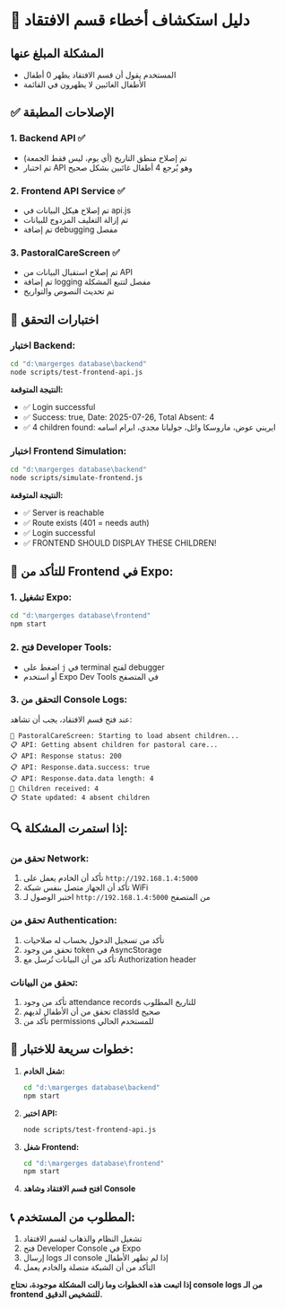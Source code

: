 # 🔧 دليل استكشاف أخطاء قسم الافتقاد

## المشكلة المبلغ عنها
- المستخدم يقول أن قسم الافتقاد يظهر 0 أطفال
- الأطفال الغائبين لا يظهرون في القائمة

## ✅ الإصلاحات المطبقة

### 1. Backend API ✅
- تم إصلاح منطق التاريخ (أي يوم، ليس فقط الجمعة)
- تم اختبار API وهو يُرجع 4 أطفال غائبين بشكل صحيح

### 2. Frontend API Service ✅
- تم إصلاح هيكل البيانات في api.js
- تم إزالة التغليف المزدوج للبيانات
- تم إضافة debugging مفصل

### 3. PastoralCareScreen ✅
- تم إصلاح استقبال البيانات من API
- تم إضافة logging مفصل لتتبع المشكلة
- تم تحديث النصوص والتواريخ

## 🧪 اختبارات التحقق

### اختبار Backend:
```bash
cd "d:\margerges database\backend"
node scripts/test-frontend-api.js
```
**النتيجة المتوقعة:**
- ✅ Login successful
- ✅ Success: true, Date: 2025-07-26, Total Absent: 4
- ✅ 4 children found: ايريني عوض، ماروسكا وائل، جوليانا مجدي، ابرام اسامه

### اختبار Frontend Simulation:
```bash
cd "d:\margerges database\backend"
node scripts/simulate-frontend.js
```
**النتيجة المتوقعة:**
- ✅ Server is reachable
- ✅ Route exists (401 = needs auth)
- ✅ Login successful
- ✅ FRONTEND SHOULD DISPLAY THESE CHILDREN!

## 📱 للتأكد من Frontend في Expo:

### 1. تشغيل Expo:
```bash
cd "d:\margerges database\frontend"
npm start
```

### 2. فتح Developer Tools:
- اضغط على `j` في terminal لفتح debugger
- أو استخدم Expo Dev Tools في المتصفح

### 3. التحقق من Console Logs:
عند فتح قسم الافتقاد، يجب أن تشاهد:
```
🚀 PastoralCareScreen: Starting to load absent children...
📋 API: Getting absent children for pastoral care...
📋 API: Response status: 200
📋 API: Response.data.success: true
📋 API: Response.data.data length: 4
👶 Children received: 4
📋 State updated: 4 absent children
```

## 🔍 إذا استمرت المشكلة:

### تحقق من Network:
1. تأكد أن الخادم يعمل على `http://192.168.1.4:5000`
2. تأكد أن الجهاز متصل بنفس شبكة WiFi
3. اختبر الوصول لـ `http://192.168.1.4:5000` من المتصفح

### تحقق من Authentication:
1. تأكد من تسجيل الدخول بحساب له صلاحيات
2. تحقق من وجود token في AsyncStorage
3. تأكد من أن البيانات تُرسل مع Authorization header

### تحقق من البيانات:
1. تأكد من وجود attendance records للتاريخ المطلوب
2. تحقق من أن الأطفال لديهم classId صحيح
3. تأكد من permissions للمستخدم الحالي

## 🚀 خطوات سريعة للاختبار:

1. **شغل الخادم:**
   ```bash
   cd "d:\margerges database\backend"
   npm start
   ```

2. **اختبر API:**
   ```bash
   node scripts/test-frontend-api.js
   ```

3. **شغل Frontend:**
   ```bash
   cd "d:\margerges database\frontend"
   npm start
   ```

4. **افتح قسم الافتقاد وشاهد Console**

## 📞 المطلوب من المستخدم:

1. تشغيل النظام والذهاب لقسم الافتقاد
2. فتح Developer Console في Expo
3. إرسال logs الـ console إذا لم تظهر الأطفال
4. التأكد من أن الشبكة متصلة والخادم يعمل

**إذا اتبعت هذه الخطوات وما زالت المشكلة موجودة، نحتاج console logs من الـ frontend للتشخيص الدقيق.**
